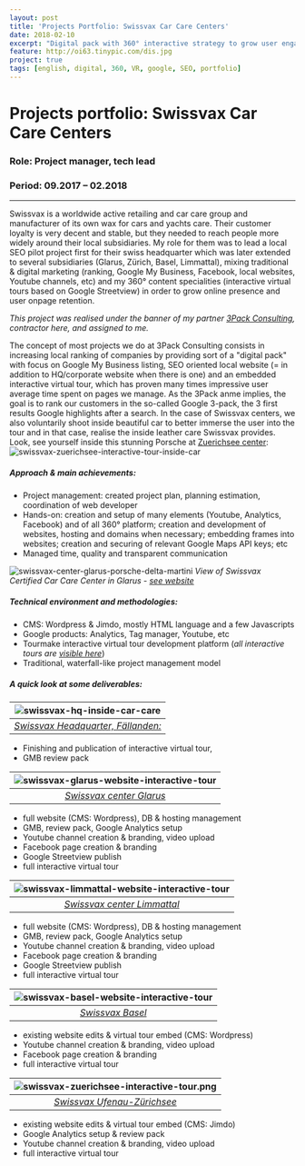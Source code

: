 ```yaml
---
layout: post
title: 'Projects Portfolio: Swissvax Car Care Centers'
date: 2018-02-10
excerpt: "Digital pack with 360° interactive strategy to grow user engagement"
feature: http://oi63.tinypic.com/dis.jpg
project: true
tags: [english, digital, 360, VR, google, SEO, portfolio]
---
```


# Projects portfolio: Swissvax Car Care Centers
### Role: Project manager, tech lead
### Period: 09.2017 – 02.2018
---
Swissvax is a worldwide active retailing and car care group and manufacturer of its own wax for cars and yachts care. Their customer loyalty is very decent and stable, but they needed to reach people more widely around their local subsidiaries. My role for them was to lead a local SEO pilot project first for their swiss headquarter which was later extended to several subsidiaries (Glarus, Zürich, Basel, Limmattal), mixing traditional & digital marketing (ranking, Google My Business, Facebook, local websites, Youtube channels, etc) and my 360° content specialities (interactive virtual tours based on Google Streetview) in order to grow online presence and user onpage retention.   

_This project was realised under the banner of my partner [3Pack Consulting](https://www.3pack.ch/), contractor here, and assigned to me._

The concept of most projects we do at 3Pack Consulting consists in increasing local ranking of companies by providing sort of a "digital pack" with focus on Google My Business listing, SEO oriented local website (= in addition to HQ/corporate website when there is one) and an embedded interactive virtual tour, which has proven many times impressive user average time spent on pages we manage. As the 3Pack anme implies, the goal is to rank our customers in the so-called Google 3-pack, the 3 first results Google highlights after a search.
In the case of Swissvax centers, we also voluntarily shoot inside beautiful car to better immerse the user into the tour and in that case, realise the inside leather care Swissvax provides.   
Look, see yourself inside this stunning Porsche at [Zuerichsee center](http://tourmake.it/de/tour/e0cb705fe9262186e4b5833013fd0533): 
![swissvax-zuerichsee-interactive-tour-inside-car](http://oi63.tinypic.com/3149gzn.jpg)

##### Approach & main achievements:

- Project management: created project plan, planning estimation, coordination of web developer
- Hands-on: creation and setup of many elements (Youtube, Analytics, Facebook) and of all 360° platform; creation and development of websites, hosting and domains when necessary; embedding frames into websites; creation and securing of relevant Google Maps API keys; etc
- Managed time, quality and transparent communication

![swissvax-center-glarus-porsche-delta-martini](http://oi63.tinypic.com/2r5gby9.jpg) 
*View of Swissvax Certified Car Care Center in Glarus - [see website](http://www.swissvax-certified-car-care-center-glarus.ch)*

##### Technical environment and methodologies:

- CMS: Wordpress & Jimdo, mostly HTML language and a few Javascripts
- Google products: Analytics, Tag manager, Youtube, etc
- Tourmake interactive virtual tour development platform (*all interactive tours are [visible here](http://3pack-consulting.tourmake.it/)*)
- Traditional, waterfall-like project management model

##### A quick look at some deliverables:

| ![swissvax-hq-inside-car-care](http://oi66.tinypic.com/2eqgjlx.jpg) | 
|:--:| 
| *[Swissvax Headquarter, Fällanden:](https://www.swissvax.ch/flagship-car-care-center/index.php)* |

- Finishing and publication of interactive virtual tour,
- GMB review pack


| ![swissvax-glarus-website-interactive-tour](http://oi63.tinypic.com/121y1co.jpg) | 
|:--:| 
| *[Swissvax center Glarus](http://www.swissvax-certified-car-care-center-glarus.ch/)* |

- full website (CMS: Wordpress), DB & hosting management
- GMB, review pack, Google Analytics setup
- Youtube channel creation & branding, video upload
- Facebook page creation & branding
- Google Streetview publish
- full interactive virtual tour

| ![swissvax-limmattal-website-interactive-tour](http://oi64.tinypic.com/9kmsew.jpg) | 
|:--:| 
| *[Swissvax center Limmattal](http://swissvax-certified-car-care-center-limmattal.ch/)* |

- full website (CMS: Wordpress), DB & hosting management
- GMB, review pack, Google Analytics setup
- Youtube channel creation & branding, video upload
- Facebook page creation & branding
- Google Streetview publish
- full interactive virtual tour

| ![swissvax-basel-website-interactive-tour](http://oi68.tinypic.com/fwqhkg.jpg) | 
|:--:| 
| *[Swissvax Basel](http://www.swissvax-basel.ch/)* |

- existing website edits & virtual tour embed (CMS: Wordpress)
- Youtube channel creation & branding, video upload
- Facebook page creation & branding
- full interactive virtual tour

| ![swissvax-zuerichsee-interactive-tour.png](http://oi68.tinypic.com/2vs419z.jpg) | 
|:--:| 
| *[Swissvax Ufenau-Zürichsee](https://www.swissvax-ufenau.ch/)* |

- existing website edits & virtual tour embed (CMS: Jimdo)
- Google Analytics setup & review pack
- Youtube channel creation & branding, video upload
- full interactive virtual tour



